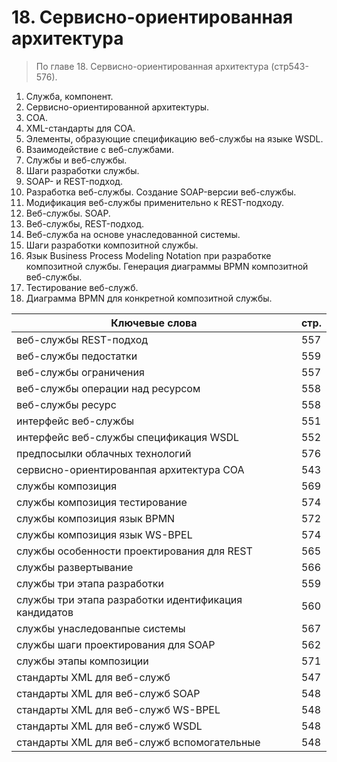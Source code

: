 # 18. Сервисно-ориентированная архитектура
> По главе 18. Сервисно-ориентированная архитектура (стр543-576).

1. Служба, компонент.
2. Сервисно-ориентированной архитектуры.
3. СОА.
4. XML-стандарты для СОА.
5. Элементы, образующие спецификацию веб-службы на языке WSDL.
6. Взаимодействие с веб-службами.
7. Службы и веб-службы.
8. Шаги разработки службы.
9. SOAP- и REST-подход.
10. Разработка веб-службы. Создание SOAP-версии веб-службы.
11. Модификация веб-службы применительно к REST-подходу.
12. Веб-службы. SOAP.
13. Веб-службы, REST-подход.
14. Веб-служба на основе унаследованной системы.
15. Шаги разработки композитной службы.
16. Язык Business Process Modeling Notation при разработке композитной службы. Генерация диаграммы BPMN композитной веб-службы.
17. Тестирование веб-служб.
18. Диаграмма BPMN для конкретной композитной службы.

Ключевые слова | стр.
-----|-----
веб-службы	REST-подход |       557
веб-службы	педостатки |      559
веб-службы	ограничения				|			557
веб-службы	операции над ресурсом				|		558
веб-службы	ресурс					|			558
интерфейс веб-службы 				|					551
интерфейс веб-службы 	спецификация WSDL 		|			552
предпосылки облачных технологий  			|			576
сервисно-ориентированпая архитектура СОА		|			543
службы	композиция  				|				569
службы	композиция 	тестирование  		|			574
службы	композиция 	язык BPMN  			|		572
службы	композиция 	язык WS-BPEL 		|			574
службы	особенности проектирования для REST 		|		565
службы	развертывание 				|				566
службы	три этапа разработки 				|			559
службы	три этапа разработки 	идентификация кандидатов	|	560
службы	унаследованпые системы 			|			567
службы	шаги проектирования для SOAP 		|			562
службы	этапы композиции 			|				571
стандарты XML для веб-служб 			|				547
стандарты XML для веб-служб 	SOAP 			|		548
стандарты XML для веб-служб 	WS-BPEL 		|			548
стандарты XML для веб-служб 	WSDL 			|		548
стандарты XML для веб-служб 	вспомогательные 	|		548

